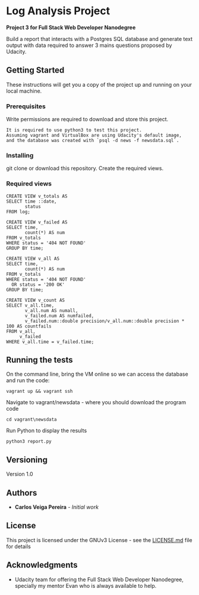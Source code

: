 # Log Analysis Project

**Project 3 for Full Stack Web Developer Nanodegree**

Build a report that interacts with a Postgres SQL database and generate text output with data required to answer 
3 mains questions proposed by Udacity.

## Getting Started

These instructions will get you a copy of the project up and running on your local machine.

### Prerequisites

Write permissions are required to download and store this project.

```
It is required to use python3 to test this project. 
Assuming vagrant and VirtualBox are using Udacity's default image,
and the database was created with `psql -d news -f newsdata.sql`.
```

### Installing

git clone or download this repository. Create the required views.

### Required views

````
CREATE VIEW v_totals AS
SELECT time ::date,
       status
FROM log;
````

````
CREATE VIEW v_failed AS
SELECT time,
       count(*) AS num
FROM v_totals
WHERE status = '404 NOT FOUND'
GROUP BY time;
````

````
CREATE VIEW v_all AS
SELECT time,
       count(*) AS num
FROM v_totals
WHERE status = '404 NOT FOUND'
  OR status = '200 OK'
GROUP BY time;
````

````
CREATE VIEW v_count AS
SELECT v_all.time,
       v_all.num AS numall,
       v_failed.num AS numfailed,
       v_failed.num::double precision/v_all.num::double precision * 100 AS countfails
FROM v_all,
     v_failed
WHERE v_all.time = v_failed.time;
````

## Running the tests

On the command line, bring the VM online so we can access the database and run the code:

`vagrant up && vagrant ssh`

Navigate to vagrant/newsdata - where you should download the program code

`cd vagrant\newsdata`

Run Python to display the results

`python3 report.py`

## Versioning

Version 1.0

## Authors

* **Carlos Veiga Pereira** - *Initial work*  

## License

This project is licensed under the GNUv3 License - see the [LICENSE.md](LICENSE.md) file for details

## Acknowledgments

* Udacity team for offering the Full Stack Web Developer Nanodegree, specially my mentor Evan who is always available to help.
